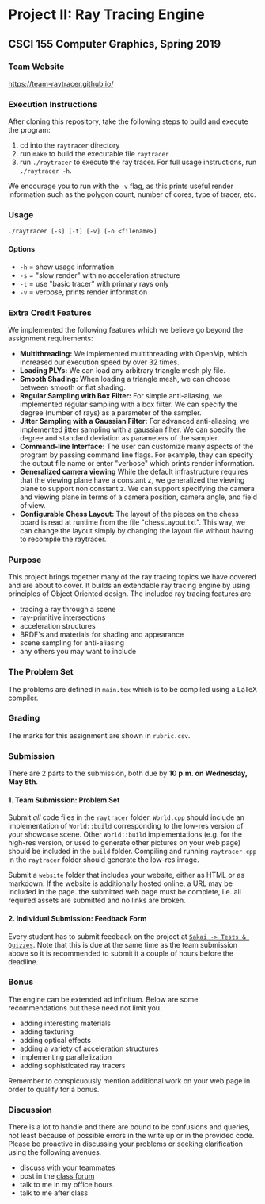 # Project II: Ray Tracing Engine

## CSCI 155 Computer Graphics, Spring 2019

### Team Website
https://team-raytracer.github.io/

### Execution Instructions

After cloning this repository, take the following steps to build and execute the program:
1. cd into the `raytracer` directory
2. run `make` to build the executable file `raytracer`
3. run `./raytracer` to execute the ray tracer.  For full usage instructions, run `./raytracer -h`.  

We encourage you to run with the `-v` flag, as this prints useful render information such as the polygon count, number of cores, type of tracer, etc. 

### Usage 
`./raytracer [-s] [-t] [-v] [-o <filename>]`

#### Options
* `-h` = show usage information
* `-s` = "slow render" with no acceleration structure
* `-t` = use "basic tracer" with primary rays only
* `-v` = verbose, prints render information

### Extra Credit Features
We implemented the following features which we believe go beyond the assignment requirements:

- **Multithreading:** We implemented multithreading with OpenMp, which increased our execution speed by over 32 times.
- **Loading PLYs:** We can load any arbitrary triangle mesh ply file.
- **Smooth Shading:** When loading a triangle mesh, we can choose between smooth or flat shading.
- **Regular Sampling with Box Filter:** For simple anti-aliasing, we implemented regular sampling with a box filter.  We can specify the degree (number of rays) as a parameter of the sampler.
- **Jitter Sampling with a Gaussian Filter:** For advanced anti-aliasing, we implemented jitter sampling with a gaussian filter.  We can specify the degree and standard deviation as parameters of the sampler.
- **Command-line Interface:** The user can customize many aspects of the program by passing command line flags.  For example, they can specify the output file name or enter "verbose" which prints render information.
- **Generalized camera viewing** While the default infrastructure requires that the viewing plane have a constant z, we generalized the viewing plane to support non constant z.  We can support specifying the camera and viewing plane in terms of a camera position, camera angle, and field of view.
- **Configurable Chess Layout:** The layout of the pieces on the chess board is read at runtime from the file "chessLayout.txt".  This way, we can change the layout simply by changing the layout file without having to recompile the raytracer. 

### Purpose

This project brings together many of the ray tracing topics we have covered and are about to cover. It builds an extendable ray tracing engine by using principles of Object Oriented design. The included ray tracing features are

- tracing a ray through a scene
- ray-primitive intersections
- acceleration structures
- BRDF's and materials for shading and appearance
- scene sampling for anti-aliasing
- any others you may want to include

### The Problem Set

The problems are defined in `main.tex` which is to be compiled using a LaTeX compiler.

### Grading

The marks for this assignment are shown in `rubric.csv`.

### Submission

There are 2 parts to the submission, both due by __10 p.m. on Wednesday, May 8th__.

#### 1. Team Submission: Problem Set

Submit _all_ code files in the `raytracer` folder. `World.cpp` should include an implementation of `World::build` corresponding to the low-res version of your showcase scene. Other `World::build` implementations (e.g. for the high-res version, or used to generate other pictures on your web page) should be included in the `build` folder. Compiling and running `raytracer.cpp` in the `raytracer` folder should generate the low-res image.

Submit a `website` folder that includes your website, either as HTML or as markdown. If the website is additionally hosted online, a URL may be included in the page. the submitted web page must be complete, i.e. all required assets are submitted and no links are broken.

#### 2. Individual Submission: Feedback Form
Every student has to submit feedback on the project at [`Sakai -> Tests & Quizzes`](https://sakai.claremont.edu/x/u9zokH). Note that this is due at the same time as the team submission above so it is recommended to submit it a couple of hours before the deadline.

### Bonus

The engine can be extended ad infinitum. Below are some recommendations but these need not limit you.

- adding interesting materials
- adding texturing
- adding optical effects
- adding a variety of acceleration structures
- implementing parallelization
- adding sophisticated ray tracers

Remember to conspicuously mention additional work on your web page in order to qualify for a bonus.

### Discussion

There is a lot to handle and there are bound to be confusions and queries, not least because of possible errors in the write up or in the provided code. Please be proactive in discussing your problems or seeking clarification using the following avenues.

- discuss with your teammates
- post in the [class forum](https://workplace.facebook.com/groups/354167592088891/)
- talk to me in my office hours
- talk to me after class
